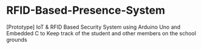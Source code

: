 # RFID-Based-Presence-System
[Prototype] IoT &amp; RFID Based Security System using Arduino Uno and Embedded C to Keep track of the student and other members on the school grounds 

